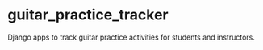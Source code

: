 # guitar_practice_tracker
Django apps to track guitar practice activities for students and instructors.
